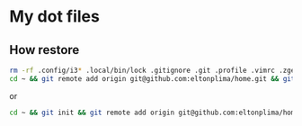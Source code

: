 # My dot files

## How restore
```bash
rm -rf .config/i3* .local/bin/lock .gitignore .git .profile .vimrc .zgen-local-plugins .zshrc
cd ~ && git remote add origin git@github.com:eltonplima/home.git && git pull origin master
```

or
```bash
cd ~ && git init && git remote add origin git@github.com:eltonplima/home.git && git pull origin master
```
